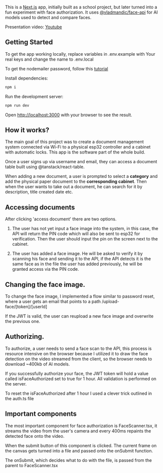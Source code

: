 This is a [Next.js](https://nextjs.org/) app, initially built as a school project, but later turned into a fun experiment with face authorization. It uses [@vladmandic/face-api](https://www.npmjs.com/package/@vladmandic/face-api) for AI models used to detect and compare faces.

Presentation video: [Youtube](https://youtu.be/Gcx-pDh5Buc)

## Getting Started

To get the app working locally, replace variables in .env.example with Your real keys and change the name to .env.local

To get the nodemailer password, follow this [tutorial](https://medium.com/@y.mehnati_49486/how-to-send-an-email-from-your-gmail-account-with-nodemailer-837bf09a7628)

Install dependencies:

```bash
npm i
```

Run the development server:

```bash
npm run dev
```

Open [http://localhost:3000](http://localhost:3000) with your browser to see the result.

## How it works?

The main goal of this project was to create a document management system connected via Wi-Fi to a physical esp32 controller and a cabinet with automatic locks. This app is the software part of the whole build.

Once a user signs up via username and email, they can access a document table built using @tanstack/react-table.

When adding a new document, a user is prompted to select a **category** and add the physical paper document to the **corresponding cabinet**. Then when the user wants to take out a document, he can search for it by description, title created date etc.

## Accessing documents

After clicking 'access document' there are two options.

1. The user has not yet input a face image into the system, in this case, the API will return the PIN code which will also be sent to esp32 for verification. Then the user should input the pin on the screen next to the cabinet.

2. The user has added a face image. He will be asked to verify it by scanning his face and sending it to the API, if the API detects it is the same face as in the file the user has added previously, he will be granted access via the PIN code.

## Changing the face image.

To change the face image, I implemented a flow similar to password reset, where a user gets an email that points to a path /upload-face/[token]/[userId]

If the JWT is valid, the user can reupload a new face image and overwrite the previous one.

## Authorizing.

To authorize, a user needs to send a face scan to the API, this process is resource intensive on the browser because I utilized it to draw the face detection on the video streamed from the client, so the browser needs to download ~400kb of AI models.

If you successfully authorize your face, the JWT token will hold a value called isFaceAuthorized set to true for 1 hour. All validation is performed on the server.

To reset the isFaceAuthorized after 1 hour I used a clever trick outlined in the auth.ts file

## Important components

The most important component for face authorization is FaceScanner.tsx, it streams the video from the user's camera and every 400ms repaints the detected face onto the video.

When the submit button of this component is clicked. The current frame on the canvas gets turned into a file and passed onto the onSubmit function.

The onSubmit, which decides what to do with the file, is passed from the parent to FaceScanner.tsx

